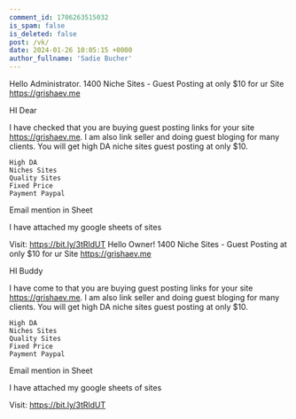 ```yaml
---
comment_id: 1706263515032
is_spam: false
is_deleted: false
post: /vk/
date: 2024-01-26 10:05:15 +0000
author_fullname: 'Sadie Bucher'
---
```


Hello Administrator. 1400 Niche Sites - Guest Posting at only $10 for ur Site https://grishaev.me

HI Dear


I have checked that you are buying guest posting links for your site https://grishaev.me. I am also link seller and doing guest bloging for many clients.
You will get high DA niche sites guest posting at only $10.

    High DA
    Niches Sites 
    Quality Sites
    Fixed Price
    Payment Paypal

Email mention in Sheet

I have attached my google sheets of sites

Visit: https://bit.ly/3tRldUT
Hello Owner! 1400 Niche Sites - Guest Posting at only $10 for ur Site https://grishaev.me

HI Buddy


I have come to that you are buying guest posting links for your site https://grishaev.me. I am also link seller and doing guest bloging for many clients.
You will get high DA niche sites guest posting at only $10.

    High DA
    Niches Sites 
    Quality Sites
    Fixed Price
    Payment Paypal

Email mention in Sheet

I have attached my google sheets of sites

Visit: https://bit.ly/3tRldUT

